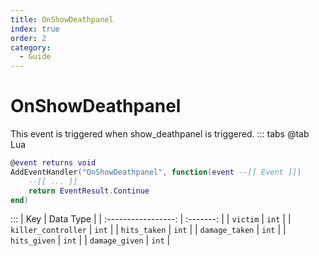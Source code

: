 ```yaml
---
title: OnShowDeathpanel
index: true
order: 2
category:
  - Guide
---
```


# OnShowDeathpanel
This event is triggered when show_deathpanel is triggered.
::: tabs
@tab Lua
```lua
@event returns void
AddEventHandler("OnShowDeathpanel", function(event --[[ Event ]])
    --[[ ... ]]
    return EventResult.Continue
end)
```

:::
|         Key         | Data Type |
| :-----------------: | :-------: |
|       `victim`      |   `int`   |
| `killer_controller` |   `int`   |
|     `hits_taken`    |   `int`   |
|    `damage_taken`   |   `int`   |
|     `hits_given`    |   `int`   |
|    `damage_given`   |   `int`   |